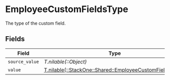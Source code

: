 # EmployeeCustomFieldsType

The type of the custom field.


## Fields

| Field                                                                                                        | Type                                                                                                         | Required                                                                                                     | Description                                                                                                  |
| ------------------------------------------------------------------------------------------------------------ | ------------------------------------------------------------------------------------------------------------ | ------------------------------------------------------------------------------------------------------------ | ------------------------------------------------------------------------------------------------------------ |
| `source_value`                                                                                               | *T.nilable(::Object)*                                                                                        | :heavy_minus_sign:                                                                                           | N/A                                                                                                          |
| `value`                                                                                                      | [T.nilable(::StackOne::Shared::EmployeeCustomFieldsValue)](../../models/shared/employeecustomfieldsvalue.md) | :heavy_minus_sign:                                                                                           | N/A                                                                                                          |